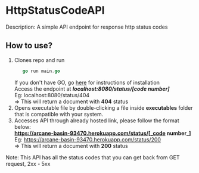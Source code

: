 # HttpStatusCodeAPI
Description: A simple API endpoint for response http status codes 

## How to use?
1. Clones repo and run 
   ```go
      go run main.go
   ```
   If you don't have GO, go [here](https://golang.org/) for instructions of installation<br/>
   Access the endpoint at ***localhost:8080/status/[code number]***<br/>
   Eg: localhost:8080/status/404 <br/>
   => This will return a document with **404** status<br/>
2. Opens executable file by double-clicking a file inside **executables** folder that is compatible with your system. 
3. Accesses API through already hosted link, please follow the format below:<br/>
   **https://arcane-basin-93470.herokuapp.com/status/[_code number_]**<br/>
   Eg: https://arcane-basin-93470.herokuapp.com/status/200 <br/>
   => This will return a document with **200** status<br/>

Note: This API has all the status codes that you can get back from GET request, 2xx - 5xx 
